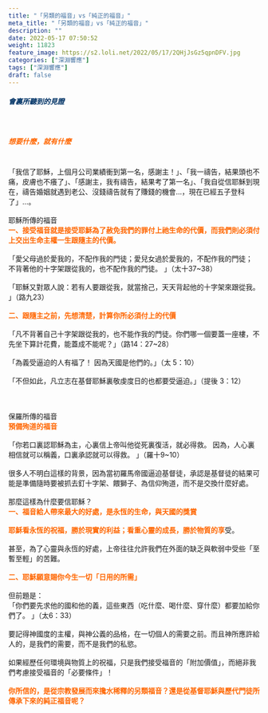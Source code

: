 ```yaml
---
title: "「另類的福音」vs「純正的福音」"
meta_title: "「另類的福音」vs「純正的福音」"
description: ""
date: 2022-05-17 07:50:52
weight: 11823
feature_image: https://s2.loli.net/2022/05/17/2QHjJsGz5qpnDFV.jpg
categories: ["深淵響應"]
tags: ["深淵響應"]
draft: false
---
```


<h5><span style="color: #003366;"><strong>會裏所聽到的見證</strong></span></h5><br />
<h5><strong><span style="color: #ff6600;">想要什麼，就有什麼</span></strong></h5><br />
「我信了耶穌，上個月公司業績衝到第一名，感謝主！」、「我一禱告，結果頭也不痛，皮膚也不癢了」、「感謝主，我有禱告，結果考了第一名」、「我自從信耶穌到現在，禱告婚姻就遇到老公、沒錢禱告就有了賺錢的機會…，現在已經五子登科了」…。<br />
<br />
耶穌所傳的福音<br />
<strong><span style="color: #ff6600;">一、接受福音就是接受耶穌為了赦免我們的罪付上祂生命的代價，而我們則必須付上交出生命主權一生跟隨主的代價。</span></strong><br />
<br />
「愛父母過於愛我的，不配作我的門徒；愛兒女過於愛我的，不配作我的門徒； 不背著他的十字架跟從我的，也不配作我的門徒。 」（太十37~38）<br />
<br />
「耶穌又對眾人說：若有人要跟從我，就當捨己，天天背起他的十字架來跟從我。 」（路九23）<br />
<br />
<span style="color: #ff6600;"><strong>二、跟隨主之前，先想清楚，計算你所必須付上的代價</strong></span><br />
<br />
「凡不背著自己十字架跟從我的，也不能作我的門徒。你們哪一個要蓋一座樓，不先坐下算計花費，能蓋成不能呢？」（路14：27~28）<br />
<br />
「為義受逼迫的人有福了！ 因為天國是他們的。」（太 5：10）<br />
<br />
「不但如此，凡立志在基督耶穌裏敬虔度日的也都要受逼迫。」（提後 3：12）<br />
<br />
&nbsp;<br />
<br />
保羅所傳的福音<br />
<strong><span style="color: #ff6600;">預備殉道的福音</span></strong><br />
<br />
「你若口裏認耶穌為主，心裏信上帝叫他從死裏復活，就必得救。 因為，人心裏相信就可以稱義，口裏承認就可以得救。 」（羅十9~10）<br />
<br />
很多人不明白這樣的背景，因為當初羅馬帝國逼迫基督徒，承認是基督徒的結果可能是準備隨時要被抓去釘十字架、餵獅子、為信仰殉道，而不是交換什麼好處。<br />
<br />
那麼這樣為什麼要信耶穌？<br />
<strong><span style="color: #ff6600;">一、福音給人帶來最大的好處，是永恆的生命，與天國的獎賞</span></strong><br />
<br />
<strong><span style="color: #ff6600;">耶穌看永恆的祝福，勝於現實的利益；看重心靈的成長，勝於物質的享</span></strong>受。<br />
<br />
甚至，為了心靈與永恆的好處，上帝往往允許我們在外面的缺乏與軟弱中受些「至暫至輕」的苦難。<br />
<br />
<span style="color: #ff6600;"><strong>二、耶穌願意賜你今生一切「日用的所需」</strong></span><br />
<br />
但前題是：<br />
「你們要先求他的國和他的義，這些東西（吃什麼、喝什麼、穿什麼）都要加給你們了。 」（太6：33）<br />
<br />
要記得神國度的主權，與神公義的品格，在一切個人的需要之前。而且神所應許給人的，是我們的需要，而不是我們的私慾。<br />
<br />
如果經歷任何環境與物質上的祝福，只是我們接受福音的「附加價值」，而絕非我們考慮接受福音的「必要條件」！<br />
<br />
<span style="color: #ff6600;"><strong>你所信的，是從宗教發展而來攙水稀釋的另類福音？還是從基督耶穌與歷代門徒所傳承下來的純正福音呢？</strong></span>
        